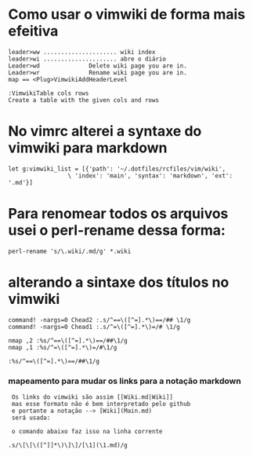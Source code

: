 # Como usar o vimwiki de forma mais efeitiva

    leader>ww ..................... wiki index
    leader>wi ..................... abre o diário
    Leader>wd              Delete wiki page you are in.
    Leader>wr              Rename wiki page you are in.
    map == <Plug>VimwikiAddHeaderLevel

    :VimwikiTable cols rows
    Create a table with the given cols and rows


# No vimrc alterei a syntaxe do vimwiki para markdown

    let g:vimwiki_list = [{'path': '~/.dotfiles/rcfiles/vim/wiki',
                     \ 'index': 'main', 'syntax': 'markdown', 'ext': '.md'}]

# Para renomear todos os arquivos usei o perl-rename dessa forma:

    perl-rename 's/\.wiki/.md/g' *.wiki


# alterando a sintaxe dos títulos no vimwiki

    command! -nargs=0 Chead2 :.s/^==\([^=].*\)==/## \1/g
    command! -nargs=0 Chead1 :.s/^=\([^=].*\)=/# \1/g

    nmap ,2 :%s/^==\([^=].*\)==/##\1/g
    nmap ,1 :%s/^=\([^=].*\)=/#\1/g

    :%s/^==\([^=].*\)==/##\1/g

### mapeamento para mudar os links para a notação markdown

     Os links do vimwiki são assim [[Wiki.md|Wiki]]
     mas esse formato não é bem interpretado pelo github
     e portante a notação --> [Wiki](Main.md)
     será usada:

     o comando abaixo faz isso na linha corrente

    .s/\[\[\([^]]*\)\]\]/[\1](\1.md)/g
